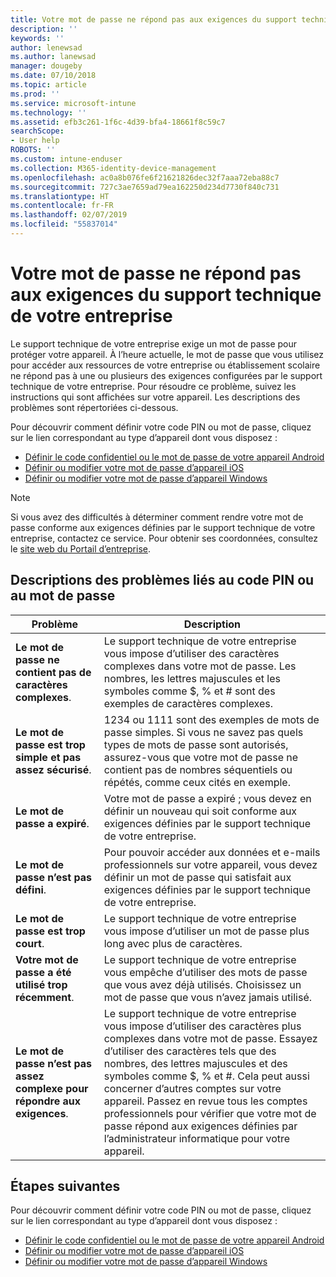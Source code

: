 ```yaml
---
title: Votre mot de passe ne répond pas aux exigences du support technique de votre entreprise | Microsoft Docs
description: ''
keywords: ''
author: lenewsad
ms.author: lanewsad
manager: dougeby
ms.date: 07/10/2018
ms.topic: article
ms.prod: ''
ms.service: microsoft-intune
ms.technology: ''
ms.assetid: efb3c261-1f6c-4d39-bfa4-18661f8c59c7
searchScope:
- User help
ROBOTS: ''
ms.custom: intune-enduser
ms.collection: M365-identity-device-management
ms.openlocfilehash: ac0a8b076fe6f21621826dec32f7aaa72eba88c7
ms.sourcegitcommit: 727c3ae7659ad79ea162250d234d7730f840c731
ms.translationtype: HT
ms.contentlocale: fr-FR
ms.lasthandoff: 02/07/2019
ms.locfileid: "55837014"
---
```

# <a name="your-password-does-not-meet-your-company-supports-requirements"></a>Votre mot de passe ne répond pas aux exigences du support technique de votre entreprise

Le support technique de votre entreprise exige un mot de passe pour protéger votre appareil. À l’heure actuelle, le mot de passe que vous utilisez pour accéder aux ressources de votre entreprise ou établissement scolaire ne répond pas à une ou plusieurs des exigences configurées par le support technique de votre entreprise. Pour résoudre ce problème, suivez les instructions qui sont affichées sur votre appareil. Les descriptions des problèmes sont répertoriées ci-dessous.

Pour découvrir comment définir votre code PIN ou mot de passe, cliquez sur le lien correspondant au type d’appareil dont vous disposez :

- [Définir le code confidentiel ou le mot de passe de votre appareil Android](set-your-pin-or-password-android.md)
- [Définir ou modifier votre mot de passe d’appareil iOS](set-or-change-your-passcode-ios.md)
- [Définir ou modifier votre mot de passe d’appareil Windows](set-or-change-your-password-windows.md)

> [!NOTE]
> Si vous avez des difficultés à déterminer comment rendre votre mot de passe conforme aux exigences définies par le support technique de votre entreprise, contactez ce service. Pour obtenir ses coordonnées, consultez le [site web du Portail d’entreprise](https://go.microsoft.com/fwlink/?linkid=2010980).

## <a name="pin-or-password-issue-descriptions"></a>Descriptions des problèmes liés au code PIN ou au mot de passe

| **Problème** | **Description** |
|-----------------------------------------------------|------------------------------------------------------------------------------------------------------------------------------------------------------------------------------------------------------------------------------------------------------------------------------------------------------------------------------------------------------------|
| **Le mot de passe ne contient pas de caractères complexes**. | Le support technique de votre entreprise vous impose d’utiliser des caractères complexes dans votre mot de passe. Les nombres, les lettres majuscules et les symboles comme $, % et # sont des exemples de caractères complexes. |
| **Le mot de passe est trop simple et pas assez sécurisé**. | 1234 ou 1111 sont des exemples de mots de passe simples. Si vous ne savez pas quels types de mots de passe sont autorisés, assurez-vous que votre mot de passe ne contient pas de nombres séquentiels ou répétés, comme ceux cités en exemple. |
| **Le mot de passe a expiré**. | Votre mot de passe a expiré ; vous devez en définir un nouveau qui soit conforme aux exigences définies par le support technique de votre entreprise. |
| **Le mot de passe n’est pas défini**. | Pour pouvoir accéder aux données et e-mails professionnels sur votre appareil, vous devez définir un mot de passe qui satisfait aux exigences définies par le support technique de votre entreprise. |
| **Le mot de passe est trop court**. | Le support technique de votre entreprise vous impose d’utiliser un mot de passe plus long avec plus de caractères. |
| **Votre mot de passe a été utilisé trop récemment**. | Le support technique de votre entreprise vous empêche d’utiliser des mots de passe que vous avez déjà utilisés. Choisissez un mot de passe que vous n’avez jamais utilisé. |
| **Le mot de passe n’est pas assez complexe pour répondre aux exigences**. | Le support technique de votre entreprise vous impose d’utiliser des caractères plus complexes dans votre mot de passe. Essayez d’utiliser des caractères tels que des nombres, des lettres majuscules et des symboles comme $, % et #. Cela peut aussi concerner d’autres comptes sur votre appareil. Passez en revue tous les comptes professionnels pour vérifier que votre mot de passe répond aux exigences définies par l’administrateur informatique pour votre appareil. |

## <a name="next-steps"></a>Étapes suivantes

Pour découvrir comment définir votre code PIN ou mot de passe, cliquez sur le lien correspondant au type d’appareil dont vous disposez :

- [Définir le code confidentiel ou le mot de passe de votre appareil Android](set-your-pin-or-password-android.md)
- [Définir ou modifier votre mot de passe d’appareil iOS](set-or-change-your-passcode-ios.md)
- [Définir ou modifier votre mot de passe d’appareil Windows](set-or-change-your-password-windows.md)
